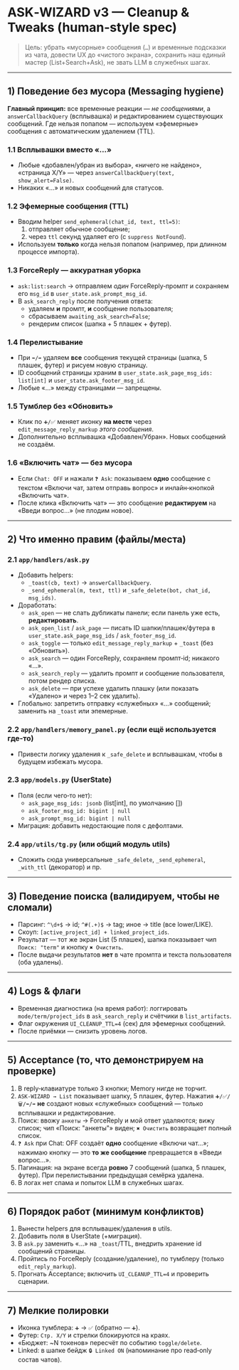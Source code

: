 
# ASK‑WIZARD v3 — Cleanup & Tweaks (human‑style spec)

> Цель: убрать «мусорные» сообщения (`…`) и временные подсказки из чата, довести UX до «чистого экрана», сохранить наш единый мастер (List+Search+Ask), не звать LLM в служебных шагах.

---

## 1) Поведение без мусора (Messaging hygiene)

**Главный принцип:** все временные реакции — *не сообщениями*, а `answerCallbackQuery` (всплывашка) и редактированием существующих сообщений.
Где нельзя попапом — используем «эфемерные» сообщения с автоматическим удалением (TTL).

### 1.1 Всплывашки вместо «…»
- Любые «добавлен/убран из выбора», «ничего не найдено», «страница X/Y» — через `answerCallbackQuery(text, show_alert=False)`.
- Никаких «…» и новых сообщений для статусов.

### 1.2 Эфемерные сообщения (TTL)
- Вводим helper `send_ephemeral(chat_id, text, ttl=5)`:
  1) отправляет обычное сообщение;
  2) через `ttl` секунд удаляет его (с `suppress NotFound`).  
- Используем **только** когда нельзя попапом (например, при длинном процессе импорта).

### 1.3 ForceReply — аккуратная уборка
- `ask:list:search` → отправляем *один* ForceReply‑промпт и сохраняем его `msg_id` в `user_state.ask_prompt_msg_id`.
- В `ask_search_reply` после получения ответа:
  - удаляем **и** промпт, **и** сообщение пользователя;
  - сбрасываем `awaiting_ask_search=False`;
  - рендерим список (шапка + 5 плашек + футер).

### 1.4 Перелистывание
- При `⬅️/➡️` удаляем **все** сообщения текущей страницы (шапка, 5 плашек, футер) и рисуем новую страницу.
- ID сообщений страницы храним в `user_state.ask_page_msg_ids: list[int]` и `user_state.ask_footer_msg_id`.
- Любые «…» между страницами — запрещены.

### 1.5 Тумблер без «Обновить»
- Клик по `➕/✅` меняет иконку **на месте** через `edit_message_reply_markup` *этого сообщения*.  
- Дополнительно всплывашка «Добавлен/Убран». Новых сообщений не создаём.

### 1.6 «Включить чат» — без мусора
- Если `Chat: OFF` и нажали `❓ Ask`: показываем **одно** сообщение c текстом «Включи чат, затем отправь вопрос» и инлайн‑кнопкой «Включить чат».
- После клика «Включить чат» — это сообщение **редактируем** на «Введи вопрос…» (не плодим новое).

---

## 2) Что именно правим (файлы/места)

### 2.1 `app/handlers/ask.py`
- Добавить helpers:
  - `_toast(cb, text)` → `answerCallbackQuery`.
  - `_send_ephemeral(m, text, ttl)` и `_safe_delete(bot, chat_id, msg_ids)`.
- Доработать:
  - `ask_open` — не слать дубликаты панели; если панель уже есть, **редактировать**.
  - `ask_open_list` / `ask_page` — писать ID шапки/плашек/футера в `user_state.ask_page_msg_ids` / `ask_footer_msg_id`.
  - `ask_toggle` — только `edit_message_reply_markup` + `_toast` (без «Обновить»).
  - `ask_search` — один ForceReply, сохраняем промпт‑id; никакого «…».
  - `ask_search_reply` — удалить промпт и сообщение пользователя, потом рендер списка.
  - `ask_delete` — при успехе удалить плашку (или показать «Удалено» и через 1–2 сек удалить).
- Глобально: запретить отправку «служебных» «…» сообщений; заменить на `_toast` или эпемерные.

### 2.2 `app/handlers/memory_panel.py` (если ещё используется где‑то)
- Привести логику удаления к `_safe_delete` и всплывашкам, чтобы в будущем избежать мусора.

### 2.3 `app/models.py` (UserState)
- Поля (если чего‑то нет):
  - `ask_page_msg_ids: jsonb` (list[int], по умолчанию [])
  - `ask_footer_msg_id: bigint | null`
  - `ask_prompt_msg_id: bigint | null`
- Миграция: добавить недостающие поля с дефолтами.

### 2.4 `app/utils/tg.py` (или общий модуль utils)
- Сложить сюда универсальные `_safe_delete`, `_send_ephemeral`, `_with_ttl` (декоратор) и пр.

---

## 3) Поведение поиска (валидируем, чтобы не сломали)
- Парсинг: `^\d+$` → id; `^#(.+)$` → tag; иное → title (все lower/LIKE).
- Скоуп: `[active_project_id] + linked_project_ids`.
- Результат — тот же экран List (5 плашек), шапка показывает чип `Поиск: "term"` и кнопку `✖ Очистить`.
- После выдачи результатов **нет** в чате промпта и текста пользователя (оба удалены).

---

## 4) Logs & флаги
- Временная диагностика (на время работ): логгировать `mode/term/project_ids` в `ask_search_reply` и счётчики в `list_artifacts`.
- Флаг окружения `UI_CLEANUP_TTL=4` (сек) для эфемерных сообщений.
- После приёмки — снизить уровень логов.

---

## 5) Acceptance (то, что демонстрируем на проверке)
1. В reply‑клавиатуре только 3 кнопки; Memory нигде не торчит.
2. `ASK‑WIZARD → List` показывает шапку, 5 плашек, футер. Нажатия `➕/✅/🗑/⬅️/➡️` **не** создают новых «служебных» сообщений — только всплывашки и редактирование.
3. Поиск: ввожу `анкеты` → ForceReply и мой ответ удаляются; вижу список; чип «Поиск: "анкеты"» виден; `✖ Очистить` возвращает полный список.
4. `❓ Ask` при Chat: OFF создаёт **одно** сообщение «Включи чат…»; нажимаю кнопку — это **то же сообщение** превращается в «Введи вопрос…».
5. Пагинация: на экране всегда **ровно** 7 сообщений (шапка, 5 плашек, футер). При перелистывании предыдущая семёрка удалена.
6. В логах нет спама и попыток LLM в служебных шагах.

---

## 6) Порядок работ (минимум конфликтов)
1) Вынести helpers для всплывашек/удаления в utils.  
2) Добавить поля в UserState (+миграция).  
3) В `ask.py` заменить «…» на `_toast`/TTL, внедрить хранение id сообщений страницы.  
4) Пройтись по ForceReply (создание/удаление), по тумблеру (только `edit_reply_markup`).  
5) Прогнать Acceptance; включить `UI_CLEANUP_TTL=4` и проверить сценарии.

---

## 7) Мелкие полировки
- Иконка тумблера: `➕` → `✅` (обратно — `➕`).  
- Футер: `Стр. X/Y` и стрелки блокируются на краях.  
- «Бюджет: ~N токенов» пересчёт по событию `toggle/delete`.  
- Linked: в шапке бейдж `🔒 Linked ON` (напоминание про read‑only состав чатов).
